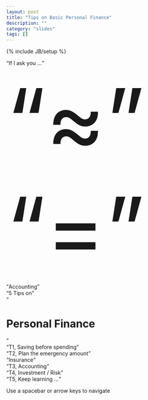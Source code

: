 ```yaml
---
layout: post
title: "Tips on Basic Personal Finance"
description: ""
category: "slides"
tags: []
---
```

{% include JB/setup %}

<div id="big" class="step" data-x="-1500" data-y="-1600" data-scale="6" data-rotate="-90">
        <q>If I ask you ...</q>
</div>

<div id="around" class="step slide point" data-x="-800" data-y="-2500" date-z="0" data-scale="0.5">
    <q style="font-size: 17em">&asymp;</q>
</div>

<div id="percise" class="step slide point" data-x="-300" data-y="-2500" data-scale="0.5">
    <q style="font-size: 17em">=</q>
</div>

<div id="acc" class="step" data-x="100" data-y="-2200" data-scale="2.5">
        <q>Accounting</q>
</div>

<div id="title" class="step" data-x="3000" data-y="-300"  data-rotate="0" data-scale="9">
        <q>5 Tips on</q><br />
        <q><h1>Personal Finance</h1></q>
</div>

<div id="r1" class="step " data-x="1500" data-y="-2000"
    data-scale="6" data-rotate="-10">
        <q>T1, Saving before spending</q>
</div>
<div id="r2" class="step " data-x="3700" data-y="-1800" data-scale="6"
    data-rotate="-10">
        <q>T2, Plan the emergency amount</q>
</div>

<div id="insurance" class="step" data-x="5500" data-y="250" data-scale="5" data-rotate="90">
        <q>Insurance</q>
</div>

<div id="r3" class="step " data-x="6000" data-y="700" data-scale="6"
    data-rotate="-10">
        <q>T3, Accounting</q>
</div>

<div id="source" class="step " data-x="3500" data-y="-900" data-scale="3"
    data-z="100"></div>

<div id="r4" class="step " data-x="2600" data-y="900" data-scale="6"
    data-rotate="-10">
        <q>T4, Investment / Risk</q>
</div>

<div id="r5" class="step " data-x="0" data-y="800" data-scale="6"
    deta-z="230" data-rotate="-10">
        <q>T5, Keep learning ...</q>
</div>

<!--<div id="review" class="step point" data-x="0" data-y="0" data-scale="2">
        <q><strong>Review</strong></q>
</div>-->

<div id="overview" class="step" data-x="1700" data-y="-500" data-scale="7">
</div>

<div class="hint">
    <p>Use a spacebar or arrow keys to navigate</p>
</div>
<script>
if ("ontouchstart" in document.documentElement) { 
    document.querySelector(".hint").innerHTML = "<p>Tap on the left or right to navigate</p>";
}
</script>

<!--
Hi, everyone. If I ask you a question, that is do you know how much you spend last month, on your food, on your entertainment. And do you know the percise number you spend, and the percise percentages of each part.

Accounting ourself is one of many tips about personal finance. 

Today I will share you 5 tips on personal finance.

Tip number 1, Saving some money at first. Some people save money after they spend. A better way is spending should depend on how much you want to save at first. Be doing that, we have started a plan on personal finance.

# Rule 1.5, Giving your purchase willingness a frozen time. If I want to buy a new mobile today, I ask myself, whether it is necessary right now. Maybe I can still use my old one for a month. So I hold down my purchase willing, and if 30 days later, I still urge to own the new mobile phone, I will enjoy myself. But sometimes, after 30 days, the willing of purchase will fade out. So we save amount of money, and we can spend it on education or something necessary.

Tip #2, Plan some emergency money. If I lose my job tomorrow, I should have some money for my food until next job. And, we use insurance to transfer the loss of risk. If I get injured in accident or face healthy problem, I need the insurance to cover my medical care. (10%)

Tip #3, Accounting ourself. Write down the number we spend and catalog our spending. If I find that I spend a lot on entertainment last year, I can make a change on my financial plan.
# For instance, If you will pay the tuition fee of MSE next month, assuming it is 5000, and you can receive an payback which is 4000. And now you want to buy a new mobile phone cost 2000. According the accounting, you may choose a cheaper mobile cost 1000, and you save another 1000 for further tuition fee.

Tip #4, Put some money on investment depending on the risk level we can take. 
# Starting some simple investment. If you have account on bao.alipay.com, you are using an investment named money market fund, which has lower risk. Then, you may try another money market funds. And if you have knowledge on other types of investment, stock funds, bond ... In my opinion, it is worth for learning some knowledge on finance.

Tip #5, Keep learning. we use the financial knowledge to improve our financial ability. 
# If a child who commits a crime will cost the parent more than money.

That's all I want to share, so enjoy money, and enjoy learning. Thanks.
-->
